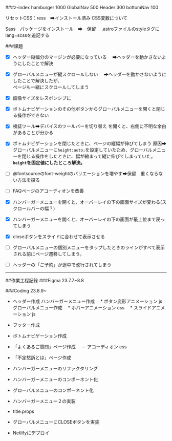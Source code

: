 
###z-index
hamburger 1000
GlobalNav 500
Header 300
bottomNav 100




リセットCSS：ress　➡インストール済み
CSS変数について

Sass　パッケージをインストール　➡　保留
　.astroファイルのstyleタグに　lang=scssを追記する


###課題
- [x]  ヘッダー縦幅分のマージンが必要になっている
　➡ヘッダーを動かさないようにしたことで解決

- [x]  グローバルメニューが縦スクロールしない
　➡ヘッダーを動かさないようにしたことで解決したが、<br>ページも一緒にスクロールしてしまう


- [x] 画像サイズをレスポンシブに

- [x] ボトムナビゲーションのその他ボタンからグローバルメニューを開くと閉じる操作ができない

- [x] 検証ツール➡デバイスのツールバーを切り替え
を開くと、右側に不明な余白があることが分かる

- [x] ボトムナビゲーションを閉じたときに、ページの縦幅が伸びてしまう
 原因➡グローバルメニューに`height:auto;`を設定していたため、グローバルメニューを閉じる操作をしたときに、幅が縮まって縦に伸びてしまっていた。**`height`を固定値にしたところ解決。**


- [ ]  @fontsourceのfont-weightのバリエーションを増やす➡保留　重くならない方法を探る

- [ ] FAQページのアコーディオンを改善

- [X] ハンバーガーメニューを開くと、オーバーレイの下の画面サイズが変わる(スクロールバーの幅？)

- [X] ハンバーガーメニューを開くと、オーバーレイの下の画面が最上位まで戻ってしまう

- [X] closeボタンをスライドに合わせて表示させる

- [ ] グローバルメニューの個別メニューをタップしたときのラインがすべて表示される前にページ遷移してしまう。

- [ ] ヘッダーの「ご予約」が途中で改行されてしまう

___
##作業工程記録
###Figma 23.7.7~8.8

###Coding 23.8.9~
- ヘッダー作成
ハンバーガーメニュー作成
　* ボタン変形アニメーション js
グローバルメニュー作成
　* ホバーアニメーション css
　* スライドアニメーション js

- フッター作成
- ボトムナビゲーション作成
- 「よくあるご質問」ページ作成
　― アコーディオン css
- 「不定愁訴とは」ページ作成
- ハンバーガーメニューのリファクタリング
- ハンバーガーメニューのコンポーネント化
- グローバルメニューのコンポーネント化
- ハンバーガーメニュー２の実装
- title.props
- グローバルメニューにCLOSEボタンを実装
- Netlifyにデプロイ

